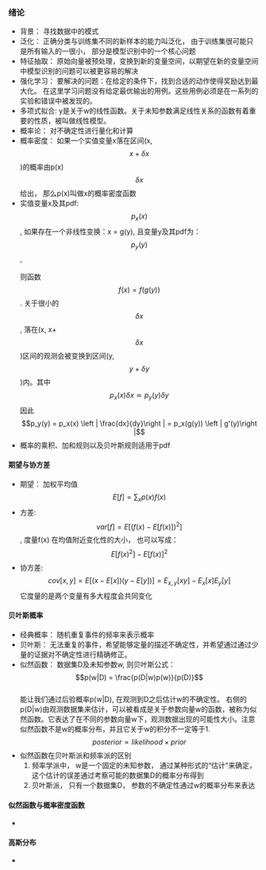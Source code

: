### 绪论
- 背景： 寻找数据中的模式
- 泛化： 正确分类与训练集不同的新样本的能力叫泛化， 由于训练集很可能只是所有输入的一很小， 部分是模型识别中的一个核心问题
- 特征抽取： 原始向量被预处理，变换到新的变量空间，以期望在新的变量空间中模型识别的问题可以被更容易的解决
- 强化学习： 要解决的问题：在给定的条件下，找到合适的动作使得奖励达到最大化。 在这里学习问题没有给定最优输出的用例。这些用例必须是在一系列的实验和错误中被发现的。
- 多项式拟合: y是关于w的线性函数。关于未知参数满足线性关系的函数有着重要的性质，被叫做线性模型。
- 概率论： 对不确定性进行量化和计算
- 概率密度： 如果一个实值变量x落在区间(x, $$x + \delta x$$)的概率由p(x)$$\delta x$$给出， 那么p(x)叫做x的概率密度函数
- 实值变量x及其pdf: $$p_x(x)$$, 如果存在一个非线性变换：x = g(y), 且变量y及其pdf为： $$p_y(y)$$,  <br/>  
  则函数$$f(x) = f(g(y))$$ . 关于很小的$$\delta x$$, 落在(x, x+$$\delta x$$)区间的观测会被变换到区间(y, $$y + \delta y$$)内。其中$$p_x(x)\delta x \simeq p_y(y) \delta y$$   因此<br/> 
  $$p_y(y) = p_x(x) \left | \frac{dx}{dy}\right | = p_x(g(y)) \left | g'(y)\right |$$
- 概率的乘积、加和规则以及贝叶斯规则适用于pdf

#### 期望与协方差
- 期望： 加权平均值 $$E[f] = \sum_x p(x)f(x)$$
- 方差:  $$var[f] = E[(f(x) - E[f(x)])^2]$$, 度量f(x) 在均值附近变化性的大小， 也可以写成：$$E[f(x)^2] - E[f(x)]^2$$
- 协方差:  $$cov[x,y] = E[(x - E[x])(y - E[y])] = E_{x,y}[xy] - E_x[x]E_y[y] $$ 它度量的是两个变量有多大程度会共同变化<br/>

#### 贝叶斯概率
- 经典概率： 随机重复事件的频率来表示概率
- 贝叶斯： 无法重复的事件，希望能够定量的描述不确定性，并希望通过通过少量的证据对不确定性进行精确修正。
- 似然函数： 数据集D及未知参数w, 则贝叶斯公式： <br/>
  $$p(w|D) = \frac{p(D|w)p(w)}{p(D)}$$ <br/> 
  能让我们通过后验概率p(w|D), 在观测到D之后估计w的不确定性。 右侧的p(D|w)由观测数据集来估计，可以被看成是关于参数向量w的函数，被称为似然函数。它表达了在不同的参数向量w下，观测数据出现的可能性大小。注意似然函数不是w的概率分布，并且它关于w的积分不一定等于1. <br/>
  $$posterior \propto likelihood \times prior $$ 
- 似然函数在贝叶斯派和频率派的区别
    1. 频率学派中， w是一个固定的未知参数， 通过某种形式的“估计”来确定，这个估计的误差通过考察可能的数据集D的概率分布得到
    2. 贝叶斯派， 只有一个数据集D， 参数的不确定性通过w的概率分布来表达
  

#### 似然函数与概率密度函数
- 

#### 高斯分布
- 
